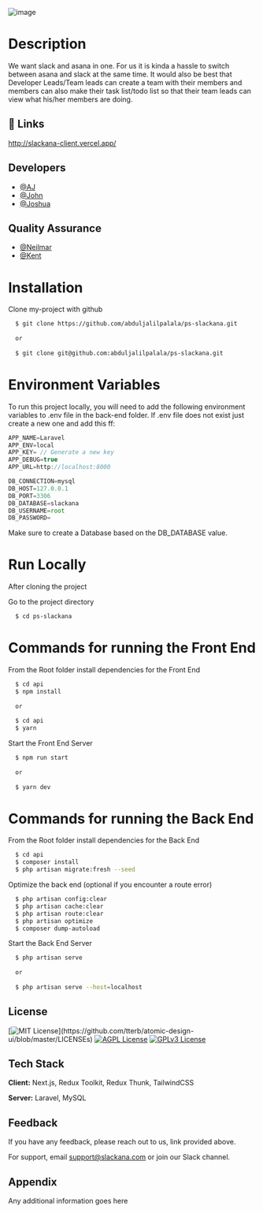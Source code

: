 ![image](https://user-images.githubusercontent.com/104751512/194766756-69dcab05-cd18-40cd-a2b0-ad4c44bdfee7.png)

# Description

We want slack and asana in one. For us it is kinda a hassle to switch between asana and slack at the same time. It would also be best that Developer Leads/Team leads can create a team with their members and members can also make their task list/todo list so that their team leads can view what his/her members are doing.

## 🔗 Links
http://slackana-client.vercel.app/

## Developers
- [@AJ](https://github.com/abduljalilpalala) 
- [@John](https://github.com/pong-sun) 
- [@Joshua](https://github.com/jsvelte) 
## Quality Assurance
- [@Neilmar](https://github.com/#)
- [@Kent](https://github.com/ipilikent)

# Installation

Clone my-project with github

```bash
  $ git clone https://github.com/abduljalilpalala/ps-slackana.git
  
  or
  
  $ git clone git@github.com:abduljalilpalala/ps-slackana.git
```

# Environment Variables

To run this project locally, you will need to add the following environment variables to .env file in the back-end folder.
If .env file does not exist just create a new one and add this ff:

```javascript
APP_NAME=Laravel
APP_ENV=local
APP_KEY= // Generate a new key
APP_DEBUG=true
APP_URL=http://localhost:8000

DB_CONNECTION=mysql
DB_HOST=127.0.0.1
DB_PORT=3306
DB_DATABASE=slackana
DB_USERNAME=root
DB_PASSWORD=
```

Make sure to create a Database based on the DB_DATABASE value.

# Run Locally

After cloning the project

Go to the project directory
```bash
  $ cd ps-slackana
```

# Commands for running the Front End

From the Root folder install dependencies for the Front End
```bash
  $ cd api
  $ npm install
  
  or
  
  $ cd api
  $ yarn
```

Start the Front End Server
```bash
  $ npm run start
  
  or
  
  $ yarn dev
```

# Commands for running the Back End

From the Root folder install dependencies for the Back End

```bash
  $ cd api
  $ composer install
  $ php artisan migrate:fresh --seed
```

Optimize the back end (optional if you encounter a route error)

```bash
  $ php artisan config:clear
  $ php artisan cache:clear
  $ php artisan route:clear
  $ php artisan optimize
  $ composer dump-autoload
```

Start the Back End Server

```bash
  $ php artisan serve
  
  or
  
  $ php artisan serve --host=localhost
```

## License

[![MIT License](https://img.shields.io/apm/l/atomic-design-ui.svg?)](https://github.com/tterb/atomic-design-ui/blob/master/LICENSEs)
[![AGPL License](https://img.shields.io/badge/license-AGPL-blue.svg)](http://www.gnu.org/licenses/agpl-3.0)
[![GPLv3 License](https://img.shields.io/badge/License-GPL%20v3-yellow.svg)](https://opensource.org/licenses/)

## Tech Stack

**Client:** Next.js, Redux Toolkit, Redux Thunk, TailwindCSS

**Server:** Laravel, MySQL

## Feedback
If you have any feedback, please reach out to us, link provided above.

For support, email support@slackana.com or join our Slack channel.

## Appendix
Any additional information goes here
